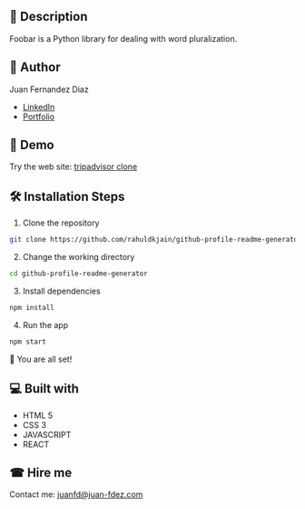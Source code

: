 ## 🧾 Description

Foobar is a Python library for dealing with word pluralization.

## 🧐 Author 

Juan Fernandez Diaz

- [LinkedIn](https://www.linkedin.com/in/juan-fernandez-diaz-461b9695)
- [Portfolio](https://www.juan-fdez.com/portfolio)

## 🚀 Demo

Try the web site: [tripadvisor clone](https://rahuldkjain.github.io/gh-profile-readme-generator)

## 🛠️ Installation Steps

1. Clone the repository

```bash
git clone https://github.com/rahuldkjain/github-profile-readme-generator.git
```

2. Change the working directory

```bash
cd github-profile-readme-generator
```

3. Install dependencies

```bash
npm install
```

4. Run the app

```bash
npm start
```

🌟 You are all set!

## 💻 Built with

<ul>
  <li>HTML 5</li>
  <li>CSS 3</li>
  <li color: #F0DB4F >JAVASCRIPT</li>
  <li>REACT</li>
</ul>

## ☎ Hire me

Contact me: juanfd@juan-fdez.com


